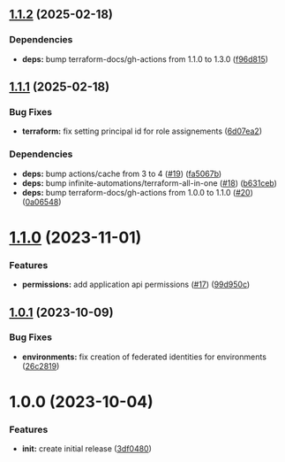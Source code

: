 ## [1.1.2](https://github.com/infinite-automations/terraform-azuread-github-oidc/compare/1.1.1...1.1.2) (2025-02-18)

### Dependencies

* **deps:** bump terraform-docs/gh-actions from 1.1.0 to 1.3.0 ([f96d815](https://github.com/infinite-automations/terraform-azuread-github-oidc/commit/f96d815d2b0c26aac19fa773dc76e7353bd63e70))

## [1.1.1](https://github.com/infinite-automations/terraform-azuread-github-oidc/compare/1.1.0...1.1.1) (2025-02-18)

### Bug Fixes

* **terraform:** fix setting principal id for role assignements ([6d07ea2](https://github.com/infinite-automations/terraform-azuread-github-oidc/commit/6d07ea21a97f2dc1063634758a45b4bb4498b58b))

### Dependencies

* **deps:** bump actions/cache from 3 to 4 ([#19](https://github.com/infinite-automations/terraform-azuread-github-oidc/issues/19)) ([fa5067b](https://github.com/infinite-automations/terraform-azuread-github-oidc/commit/fa5067b38d82b921e956d31cbf63d4a3f5dcf144))
* **deps:** bump infinite-automations/terraform-all-in-one ([#18](https://github.com/infinite-automations/terraform-azuread-github-oidc/issues/18)) ([b631ceb](https://github.com/infinite-automations/terraform-azuread-github-oidc/commit/b631ceb8e48f47af7b3e217a2607812b1b11d642))
* **deps:** bump terraform-docs/gh-actions from 1.0.0 to 1.1.0 ([#20](https://github.com/infinite-automations/terraform-azuread-github-oidc/issues/20)) ([0a06548](https://github.com/infinite-automations/terraform-azuread-github-oidc/commit/0a065488dd8808f7a7f5b5e8cee04f508edbce54))

# [1.1.0](https://github.com/infinite-automations/terraform-azuread-github-oidc/compare/1.0.1...1.1.0) (2023-11-01)


### Features

* **permissions:** add application api permissions ([#17](https://github.com/infinite-automations/terraform-azuread-github-oidc/issues/17)) ([99d950c](https://github.com/infinite-automations/terraform-azuread-github-oidc/commit/99d950ce08e5e64c9a5f7cd9fe3b2cc25174045e))

## [1.0.1](https://github.com/infinite-automations/terraform-azuread-github-oidc/compare/1.0.0...1.0.1) (2023-10-09)


### Bug Fixes

* **environments:** fix creation of federated identities for environments ([26c2819](https://github.com/infinite-automations/terraform-azuread-github-oidc/commit/26c28199937e41bc2a45aeba51885c0e44a4976a))

# 1.0.0 (2023-10-04)


### Features

* **init:** create initial release ([3df0480](https://github.com/infinite-automations/terraform-azuread-github-oidc/commit/3df0480ebfe37b0b6b5018380a53e56df866018f))
